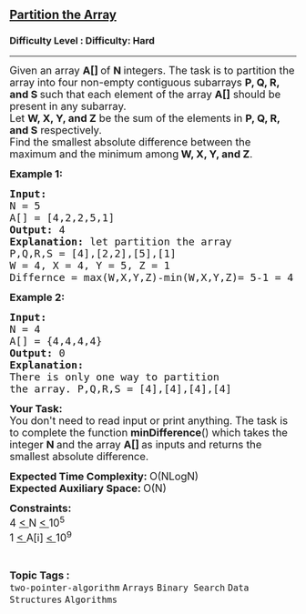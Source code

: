 <h2><a href="https://www.geeksforgeeks.org/problems/partition-the-array--170647/1?page=1&difficulty=Hard&sortBy=accuracy">Partition the Array</a></h2><h3>Difficulty Level : Difficulty: Hard</h3><hr><div class="problems_problem_content__Xm_eO"><p><span style="font-size:18px">Given an array&nbsp;<strong>A[]&nbsp;</strong>of&nbsp;<strong>N&nbsp;</strong>integers. The task is to partition the array into four non-empty contiguous subarrays&nbsp;<strong>P, Q, R, and S </strong>such that each element of the array <strong>A[]</strong> should be present in any subarray.<br>
Let&nbsp;<strong>W, X, Y, and Z</strong> be the sum of the elements in&nbsp;<strong>P, Q, R, and S</strong> respectively.<br>
Find the smallest absolute difference between the maximum and the minimum among<strong> W, X, Y, and Z</strong>.</span></p>

<p><span style="font-size:18px"><strong>Example 1:</strong></span></p>

<pre><span style="font-size:18px"><strong>Input:
</strong>N = 5
A[] = [4,2,2,5,1]
<strong>Output: </strong>4
<strong>Explanation: </strong>let partition the array 
P,Q,R,S = [4],[2,2],[5],[1]
W = 4, X = 4, Y = 5, Z = 1 
Differnce = max(W,X,Y,Z)-min(W,X,Y,Z)= 5-1 = 4 </span></pre>

<p><span style="font-size:18px"><strong>Example 2:</strong></span></p>

<pre><span style="font-size:18px"><strong>Input:
</strong>N = 4
A[] = {4,4,4,4}
<strong>Output: </strong>0
<strong>Explanation: 
</strong>There is only one way to partition 
the array. P,Q,R,S = [4],[4],[4],[4]</span></pre>

<p><span style="font-size:18px"><strong>Your Task:</strong><br>
You don't need to read input or print anything.&nbsp;</span><span style="font-size:18px">The task is to complete the function&nbsp;<strong>minDifference</strong>() which takes the integer&nbsp;<strong>N&nbsp;</strong>and the array&nbsp;<strong>A[]&nbsp;</strong>as inputs and returns the smallest absolute difference.</span></p>

<p><span style="font-size:18px"><strong>Expected Time Complexity:&nbsp;</strong>O(NLogN)<br>
<strong>Expected Auxiliary Space:&nbsp;</strong>O(N)</span></p>

<p><span style="font-size:18px"><strong>Constraints:</strong><br>
4&nbsp;<u>&lt;&nbsp;</u>N&nbsp;<u>&lt;&nbsp;</u>10<sup>5</sup><br>
1&nbsp;<u>&lt;&nbsp;</u>A[i]&nbsp;<u>&lt;&nbsp;</u>10<sup>9</sup></span></p>
</div><br><p><span style=font-size:18px><strong>Topic Tags : </strong><br><code>two-pointer-algorithm</code>&nbsp;<code>Arrays</code>&nbsp;<code>Binary Search</code>&nbsp;<code>Data Structures</code>&nbsp;<code>Algorithms</code>&nbsp;